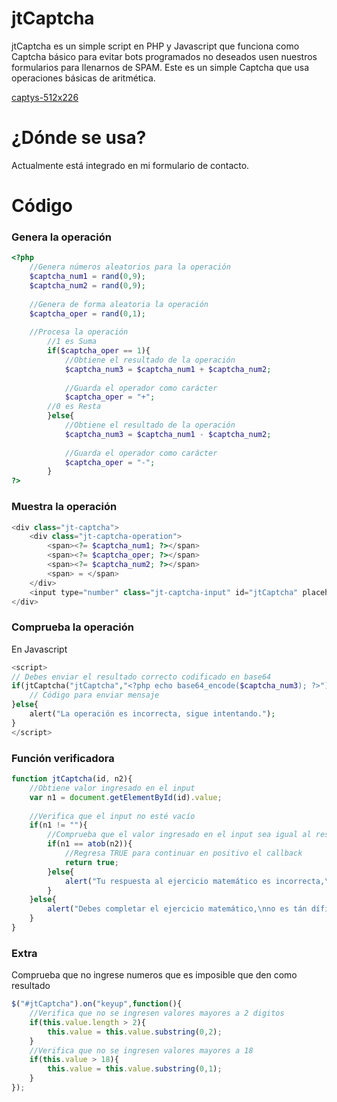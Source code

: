 # jtCaptcha

jtCaptcha es un simple script en PHP y Javascript que funciona como Captcha básico para evitar bots programados no deseados usen nuestros formularios para llenarnos de SPAM.
Este es un simple Captcha que usa operaciones básicas de aritmética.

[captys-512x226](https://javiertinc.cl/captys/c/0H4ehah)

# ¿Dónde se usa?

Actualmente está integrado en mi formulario de contacto.

# Código

### Genera la operación

``` php
<?php
    //Genera números aleatorios para la operación
    $captcha_num1 = rand(0,9);
    $captcha_num2 = rand(0,9);
    
    //Genera de forma aleatoria la operación
    $captcha_oper = rand(0,1);
    
    //Procesa la operación
        //1 es Suma
        if($captcha_oper == 1){
            //Obtiene el resultado de la operación
        	$captcha_num3 = $captcha_num1 + $captcha_num2;
        	
        	//Guarda el operador como carácter
        	$captcha_oper = "+";
        //0 es Resta
        }else{
            //Obtiene el resultado de la operación
        	$captcha_num3 = $captcha_num1 - $captcha_num2;
        	
        	//Guarda el operador como carácter
        	$captcha_oper = "-";
        }
?>
```

### Muestra la operación
``` php
<div class="jt-captcha">
	<div class="jt-captcha-operation">
	    <span><?= $captcha_num1; ?></span>
	    <span><?= $captcha_oper; ?></span>
	    <span><?= $captcha_num2; ?></span>
	    <span> = </span>
	</div>
    <input type="number" class="jt-captcha-input" id="jtCaptcha" placeholder="?">
</div>
```

### Comprueba la operación
En Javascript
``` php
<script>
// Debes enviar el resultado correcto codificado en base64
if(jtCaptcha("jtCaptcha","<?php echo base64_encode($captcha_num3); ?>")){
    // Código para enviar mensaje
}else{
    alert("La operación es incorrecta, sigue intentando.");
}
</script>
```

### Función verificadora
``` js
function jtCaptcha(id, n2){
    //Obtiene valor ingresado en el input
	var n1 = document.getElementById(id).value;
	
	//Verifica que el input no esté vacío
	if(n1 != ""){
	    //Comprueba que el valor ingresado en el input sea igual al resultado correcto
		if(n1 == atob(n2)){
		    //Regresa TRUE para continuar en positivo el callback
			return true;
		}else{
		    alert("Tu respuesta al ejercicio matemático es incorrecta,\nsigue intentando, ¡Ánimo!");
		}
	}else{
		alert("Debes completar el ejercicio matemático,\nno es tán díficil :D\nesto ayuda a mantener tu mente saludable");
	}
}
```

### Extra
Comprueba que no ingrese numeros que es imposible que den como resultado
``` js
$("#jtCaptcha").on("keyup",function(){
    //Verifica que no se ingresen valores mayores a 2 digitos
	if(this.value.length > 2){
		this.value = this.value.substring(0,2);
	}
	//Verifica que no se ingresen valores mayores a 18
	if(this.value > 18){
		this.value = this.value.substring(0,1);
	}
});
```